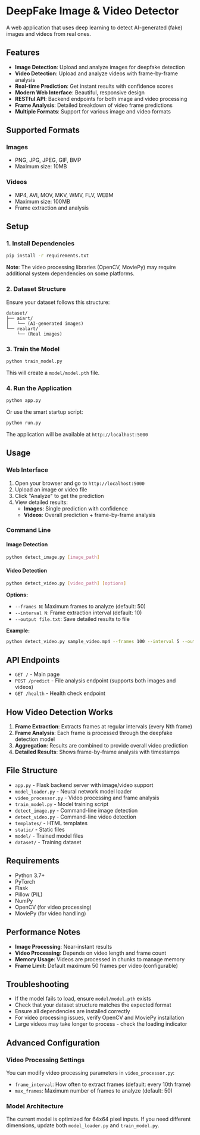 # DeepFake Image & Video Detector

A web application that uses deep learning to detect AI-generated (fake) images and videos from real ones.

## Features

- **Image Detection**: Upload and analyze images for deepfake detection
- **Video Detection**: Upload and analyze videos with frame-by-frame analysis
- **Real-time Prediction**: Get instant results with confidence scores
- **Modern Web Interface**: Beautiful, responsive design
- **RESTful API**: Backend endpoints for both image and video processing
- **Frame Analysis**: Detailed breakdown of video frame predictions
- **Multiple Formats**: Support for various image and video formats

## Supported Formats

### Images
- PNG, JPG, JPEG, GIF, BMP
- Maximum size: 10MB

### Videos
- MP4, AVI, MOV, MKV, WMV, FLV, WEBM
- Maximum size: 100MB
- Frame extraction and analysis

## Setup

### 1. Install Dependencies

```bash
pip install -r requirements.txt
```

**Note**: The video processing libraries (OpenCV, MoviePy) may require additional system dependencies on some platforms.

### 2. Dataset Structure

Ensure your dataset follows this structure:
```
dataset/
├── aiart/
│   └── (AI-generated images)
└── realart/
    └── (Real images)
```

### 3. Train the Model

```bash
python train_model.py
```

This will create a `model/model.pth` file.

### 4. Run the Application

```bash
python app.py
```

Or use the smart startup script:
```bash
python run.py
```

The application will be available at `http://localhost:5000`

## Usage

### Web Interface

1. Open your browser and go to `http://localhost:5000`
2. Upload an image or video file
3. Click "Analyze" to get the prediction
4. View detailed results:
   - **Images**: Single prediction with confidence
   - **Videos**: Overall prediction + frame-by-frame analysis

### Command Line

#### Image Detection
```bash
python detect_image.py [image_path]
```

#### Video Detection
```bash
python detect_video.py [video_path] [options]
```

**Options:**
- `--frames N`: Maximum frames to analyze (default: 50)
- `--interval N`: Frame extraction interval (default: 10)
- `--output file.txt`: Save detailed results to file

**Example:**
```bash
python detect_video.py sample_video.mp4 --frames 100 --interval 5 --output results.txt
```

## API Endpoints

- `GET /` - Main page
- `POST /predict` - File analysis endpoint (supports both images and videos)
- `GET /health` - Health check endpoint

## How Video Detection Works

1. **Frame Extraction**: Extracts frames at regular intervals (every Nth frame)
2. **Frame Analysis**: Each frame is processed through the deepfake detection model
3. **Aggregation**: Results are combined to provide overall video prediction
4. **Detailed Results**: Shows frame-by-frame analysis with timestamps

## File Structure

- `app.py` - Flask backend server with image/video support
- `model_loader.py` - Neural network model loader
- `video_processor.py` - Video processing and frame analysis
- `train_model.py` - Model training script
- `detect_image.py` - Command-line image detection
- `detect_video.py` - Command-line video detection
- `templates/` - HTML templates
- `static/` - Static files
- `model/` - Trained model files
- `dataset/` - Training dataset

## Requirements

- Python 3.7+
- PyTorch
- Flask
- Pillow (PIL)
- NumPy
- OpenCV (for video processing)
- MoviePy (for video handling)

## Performance Notes

- **Image Processing**: Near-instant results
- **Video Processing**: Depends on video length and frame count
- **Memory Usage**: Videos are processed in chunks to manage memory
- **Frame Limit**: Default maximum 50 frames per video (configurable)

## Troubleshooting

- If the model fails to load, ensure `model/model.pth` exists
- Check that your dataset structure matches the expected format
- Ensure all dependencies are installed correctly
- For video processing issues, verify OpenCV and MoviePy installation
- Large videos may take longer to process - check the loading indicator

## Advanced Configuration

### Video Processing Settings

You can modify video processing parameters in `video_processor.py`:
- `frame_interval`: How often to extract frames (default: every 10th frame)
- `max_frames`: Maximum number of frames to analyze (default: 50)

### Model Architecture

The current model is optimized for 64x64 pixel inputs. If you need different dimensions, update both `model_loader.py` and `train_model.py`.

